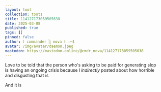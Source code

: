 ```yaml
---
layout: toot
collection: toots
title: 114127173059505638
date: 2025-03-08
published: true
tags: []
pinned: false
author: ⸸ commander ░ nova ⸸ :~$
avatar: /img/avatar/daemon.jpeg
mastodon: https://mastodon.online/@cmdr_nova/114127173059505638
---
```


Love to be told that the person who's asking to be paid for generating slop is having an ongoing crisis because I _indirectly_ posted about how horrible and disgusting that is

And it is
